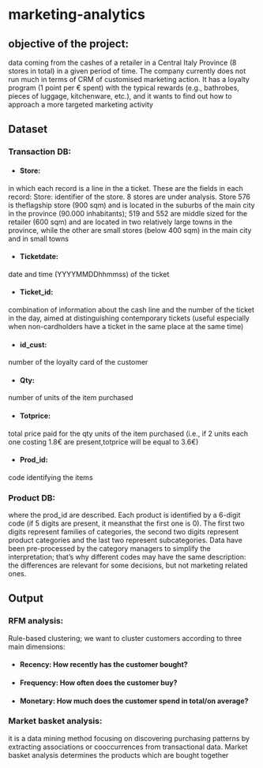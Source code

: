 # marketing-analytics

## objective of the project:
data coming from the cashes of a retailer in a
Central Italy Province (8 stores in total) in a given period of time.
The company currently does not run much in terms of
CRM of customised marketing action. It has a loyalty program (1 point per € spent) with
the typical rewards (e.g., bathrobes, pieces of luggage, kitchenware, etc.), and it wants
to find out how to approach a more targeted marketing activity


## Dataset

### Transaction DB:
* #### Store:
in which each record is a line in the a ticket. These are the fields in each record:
 Store: identifier of the store. 8 stores are under analysis. Store 576 is theflagship store
(900 sqm) and is located in the suburbs of the main city in the province
(90.000 inhabitants); 519 and 552 are middle sized for the retailer (600
sqm) and are located in two relatively large towns in the province, while the other are small
stores (below 400 sqm) in the main city and in small towns

* #### Ticketdate:
date and time (YYYYMMDDhhmmss) of the ticket

* #### Ticket_id: 
combination of information about the cash line and the number of the ticket
in the day, aimed at distinguishing contemporary tickets (useful especially
when non-cardholders have a ticket in the same place at the same time)

* #### id_cust: 
number of the loyalty card of the customer

* #### Qty: 
number of units of the item purchased

* #### Totprice:
total price paid for the qty units of the item purchased
(i.e., if 2 units each one costing 1.8€ are present,totprice will be equal to 3.6€)

* #### Prod_id: 
code identifying the items

### Product DB:
where the prod_id are described. Each product is identified by a 6-digit code
(if 5 digits are present, it meansthat the first one is 0). The first two digits represent 
families of categories, the second two digits represent product categories
and the last two represent subcategories. Data have been pre-processed by the category managers 
to simplify the
interpretation; that’s why different codes may have the same description: the differences are relevant for some decisions, but
not marketing related ones.

## Output

### RFM analysis:
Rule-based clustering; we want to cluster customers according to three main dimensions:
* #### Recency: How recently has the customer bought?
* #### Frequency: How often does the customer buy?
* #### Monetary: How much does the customer spend in total/on average?

### Market basket analysis:
it is a data mining method focusing on discovering purchasing patterns by extracting
associations or cooccurrences from transactional data. Market basket analysis determines the products
which are bought together 

